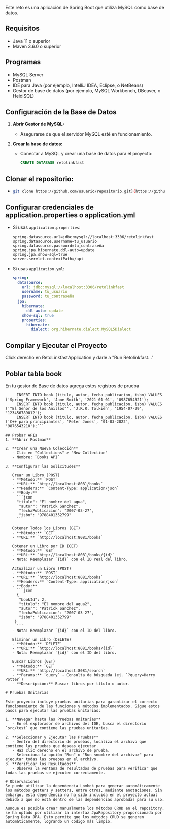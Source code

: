 Este reto es una aplicación de Spring Boot que utiliza MySQL como base de datos.

## Requisitos

- Java 11 o superior
- Maven 3.6.0 o superior

## Programas
- MySQL Server
- Postman
- IDE para Java (por ejemplo, IntelliJ IDEA, Eclipse, o NetBeans)
- Gestor de base de datos (por ejemplo, MySQL Workbench, DBeaver, o HeidiSQL)

## Configuración de la Base de Datos

1. **Abrir Gestor de MySQL:**
   - Asegurarse de que el servidor MySQL esté en funcionamiento.

2. **Crear la base de datos:**
   - Conectar a MySQL y crear una base de datos para el proyecto:
     ```sql
     CREATE DATABASE retolinkfast
     ```

## Clonar el repositorio:
   - ```bash
     git clone https://github.com/usuario/repositorio.git](https://github.com/Rogersosaya/reto-linkfast.git
     
## Configurar credenciales de application.properties o application.yml
   - Si usas `application.properties`:
     ```server.port=8081
     spring.datasource.url=jdbc:mysql://localhost:3306/retolinkfast
     spring.datasource.username=tu_usuario
     spring.datasource.password=tu_contraseña
     spring.jpa.hibernate.ddl-auto=update
     spring.jpa.show-sql=true
     server.servlet.contextPath=/api
     ```

   - Si usas `application.yml`:
     ```yaml
     spring:
       datasource:
         url: jdbc:mysql://localhost:3306/retolinkfast
         username: tu_usuario
         password: tu_contraseña
       jpa:
         hibernate:
           ddl-auto: update
         show-sql: true
         properties:
           hibernate:
             dialect: org.hibernate.dialect.MySQL5Dialect
     ```

## Compilar y Ejecutar el Proyecto
  Click derecho en RetoLinkfastApplication y darle a "Run Retolinkfast..."
## Poblar tabla book
  En tu gestor de Base de datos agrega estos registros de prueba
```INSERT INTO book (titulo, autor, fecha_publicacion, isbn) VALUES ('Java Programming', 'John Doe', '2020-01-01', '1234567890');
     INSERT INTO book (titulo, autor, fecha_publicacion, isbn) VALUES ('Spring Framework', 'Jane Smith', '2021-01-01', '0987654321');
     INSERT INTO book (titulo, autor, fecha_publicacion, isbn) VALUES ('"El Señor de los Anillos"', 'J.R.R. Tolkien', '1954-07-29', '123456789012');
     INSERT INTO book (titulo, autor, fecha_publicacion, isbn) VALUES ('C++ para principiantes', 'Peter Jones', '01-03-2022', '9876543210');```
  
## Probar APIs 
1. **Abrir Postman**

2. **Crear una Nueva Colección**
   - Clic en "Collections" > "New Collection"
   - Nombre: `Books API`

3. **Configurar las Solicitudes**

   Crear un Libro (POST)
   - **Método:** `POST`
   - **URL:** `http://localhost:8081/books`
   - **Headers:** `Content-Type: application/json`
   - **Body:**
     ```json
     "titulo": "El nombre del agua",
      "autor": "Patrick Sanchez",
      "fechaPublicacion": "2007-03-27",
      "isbn": "9788401352799"
     ```

   Obtener Todos los Libros (GET)
   - **Método:** `GET`
   - **URL:** `http://localhost:8081/books`

   Obtener un Libro por ID (GET)
   - **Método:** `GET`
   - **URL:** `http://localhost:8081/books/{id}`
   - Nota: Reemplazar `{id}` con el ID real del libro.

   Actualizar un Libro (POST)
   - **Método:** `POST`
   - **URL:** `http://localhost:8081/books`
   - **Headers:** `Content-Type: application/json`
   - **Body:**
     ```json
     {
      "bookId": 2,
      "titulo": "El nombre del agua2",
      "autor": "Patrick Sanchez",
      "fechaPublicacion": "2007-03-27",
      "isbn": "9788401352799"
    }
     ```
   - Nota: Reemplazar `{id}` con el ID del libro.

   Eliminar un Libro (DELETE)
   - **Método:** `DELETE`
   - **URL:** `http://localhost:8081/books/{id}`
   - Nota: Reemplazar `{id}` con el ID del libro.

   Buscar Libros (GET)
   - **Método:** `GET`
   - **URL:** `http://localhost:8081/search`
   - **Params:** `query` - Consulta de búsqueda (ej. `?query=Harry Potter`)
   - **Descripción:** Buscar libros por título o autor.

# Pruebas Unitarias

Este proyecto incluye pruebas unitarias para garantizar el correcto funcionamiento de las funciones y métodos implementados. Sigue estos pasos para ejecutar las pruebas unitarias:

1. **Navegar hasta las Pruebas Unitarias** 
   - En el explorador de archivos del IDE, busca el directorio `src/test` que contiene las pruebas unitarias.

2. **Seleccionar y Ejecutar las Pruebas**
   - Dentro del directorio de pruebas, localiza el archivo que contiene las pruebas que deseas ejecutar.
   - Haz clic derecho en el archivo de prueba.
   - Selecciona la opción "Run" o "Run <nombre del archivo>" para ejecutar todas las pruebas en el archivo.
3. **Verificar los Resultados**
   - Observa la ventana de resultados de pruebas para verificar que todas las pruebas se ejecuten correctamente.
   
# Observaciones
Se puede utilizar la dependencia Lombok para generar automáticamente los métodos getters y setters, entre otros, mediante anotaciones. Sin embargo, esta dependencia no ha sido incluida en el proyecto actual debido a que no está dentro de las dependencias aprobadas para su uso.

Aunque es posible crear manualmente los métodos CRUD en el repository, se ha optado por utilizar la interfaz JpaRepository proporcionada por Spring Data JPA. Esto permite que los métodos CRUD se generen automáticamente, logrando un código más limpio.
